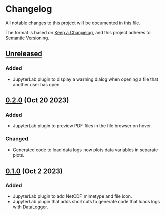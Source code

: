 # Changelog

All notable changes to this project will be documented in this file.

The format is based on [Keep a Changelog](https://keepachangelog.com/en/1.1.0/), and this
project adheres to [Semantic Versioning](https://semver.org/spec/v2.0.0.html).

## [Unreleased]

### Added

- JupyterLab plugin to display a warning dialog when opening a file that another user has
  open.

## [0.2.0] (Oct 20 2023)

### Added

- JupyterLab plugin to preview PDF files in the file browser on hover.

### Changed

- Generated code to load data logs now plots data variables in separate plots.

## [0.1.0] (Oct 2 2023)

### Added

- JupyterLab plugin to add NetCDF mimetype and file icon.
- JupyterLab plugin that adds shortcuts to generate code that loads logs with DataLogger.

[unreleased]: https://github.com/PainterQubits/datalogger-jupyterlab/compare/v0.2.0...main
[0.2.0]: https://github.com/PainterQubits/datalogger-jupyterlab/releases/tag/v0.2.0
[0.1.0]: https://github.com/PainterQubits/datalogger-jupyterlab/releases/tag/v0.1.0

